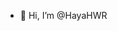 - 👋 Hi, I’m @HayaHWR


<!---
HayaHWR/HayaHWR is a ✨ special ✨ repository because its `README.md` (this file) appears on your GitHub profile.
You can click the Preview link to take a look at your changes.
--->
